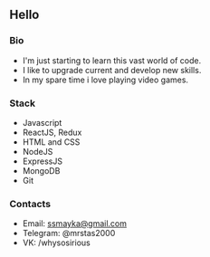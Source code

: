 ## Hello

### Bio
- I'm just starting to learn this vast world of code.
- I like to upgrade current and develop new skills.
- In my spare time i love playing video games.

### Stack
- Javascript
- ReactJS, Redux
- HTML and CSS
- NodeJS
- ExpressJS
- MongoDB
- Git

### Contacts
- Email: ssmayka@gmail.com
- Telegram: @mrstas2000
- VK: /whysosirious
